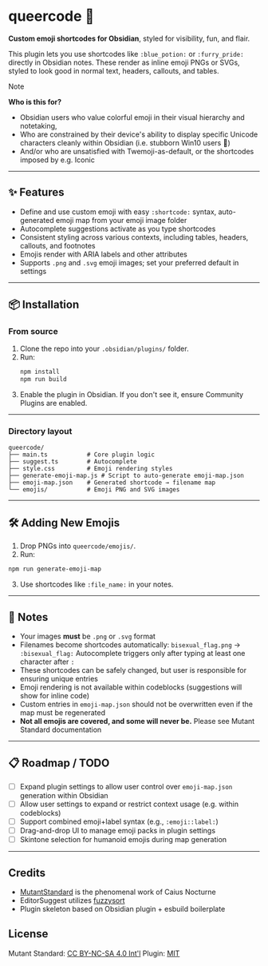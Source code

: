 # queercode 🌈

**Custom emoji shortcodes for Obsidian**, styled for visibility, fun, and flair.

This plugin lets you use shortcodes like `:blue_potion:` or `:furry_pride:` directly in Obsidian notes. These render as inline emoji PNGs or SVGs, styled to look good in normal text, headers, callouts, and tables.

> [!NOTE]
> **Who is this for?**
>
> - Obsidian users who value colorful emoji in their visual hierarchy and notetaking,
> - Who are constrained by their device's ability to display specific Unicode characters cleanly within Obsidian (i.e. stubborn Win10 users 💜)
> - And/or who are unsatisfied with Twemoji-as-default, or the shortcodes imposed by e.g. Iconic

---

## ✨ Features

- Define and use custom emoji with easy `:shortcode:` syntax, auto-generated emoji map from your emoji image folder
- Autocomplete suggestions activate as you type shortcodes
- Consistent styling across various contexts, including tables, headers, callouts, and footnotes
- Emojis render with ARIA labels and other attributes
- Supports `.png` and `.svg` emoji images; set your preferred default in settings

---

## 📦 Installation

### From source

1. Clone the repo into your `.obsidian/plugins/` folder.
2. Run:
   ```bash
   npm install
   npm run build
   ```
3. Enable the plugin in Obsidian. If you don't see it, ensure Community Plugins are enabled.

---

### Directory layout

```
queercode/
├── main.ts           # Core plugin logic
├── suggest.ts        # Autocomplete
├── style.css         # Emoji rendering styles
├── generate-emoji-map.js # Script to auto-generate emoji-map.json
├── emoji-map.json    # Generated shortcode → filename map
└── emojis/           # Emoji PNG and SVG images

```

---

## 🛠 Adding New Emojis

1. Drop PNGs into `queercode/emojis/`.
2. Run:

```bash
npm run generate-emoji-map
```

3. Use shortcodes like `:file_name:` in your notes.

---

## 📌 Notes

- Your images **must** be `.png` or `.svg` format
- Filenames become shortcodes automatically: `bisexual_flag.png` → `:bisexual_flag:` Autocomplete triggers only after typing at least one character after `:`
- These shortcodes can be safely changed, but user is responsible for ensuring unique entries
- Emoji rendering is not available within codeblocks (suggestions will show for inline code)
- Custom entries in `emoji-map.json` should not be overwritten even if the map must be regenerated
- **Not all emojis are covered, and some will never be.** Please see Mutant Standard documentation

---

## 📋 Roadmap / TODO

- [ ] Expand plugin settings to allow user control over `emoji-map.json` generation within Obsidian
- [ ] Allow user settings to expand or restrict context usage (e.g. within codeblocks)
- [ ] Support combined emoji+label syntax (e.g., `:emoji::label:`)
- [ ] Drag-and-drop UI to manage emoji packs in plugin settings
- [ ] Skintone selection for humanoid emojis during map generation

---

## Credits

- [MutantStandard](https://mutant.tech/) is the phenomenal work of Caius Nocturne
- EditorSuggest utilizes [fuzzysort](https://github.com/farzher/fuzzysort)
- Plugin skeleton based on Obsidian plugin + esbuild boilerplate

## License

Mutant Standard: [CC BY-NC-SA 4.0 Int'l](https://creativecommons.org/licenses/by-nc-sa/4.0/)
Plugin: [MIT](https://tlo.mit.edu/understand-ip/exploring-mit-open-source-license-comprehensive-guide)
